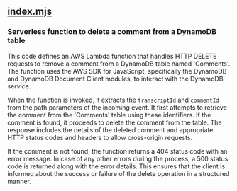 ## [index.mjs](index.mjs)

### Serverless function to delete a comment from a DynamoDB table

This code defines an AWS Lambda function that handles HTTP DELETE requests to remove a comment from a DynamoDB table named 'Comments'. The function uses the AWS SDK for JavaScript, specifically the DynamoDB and DynamoDB Document Client modules, to interact with the DynamoDB service.

When the function is invoked, it extracts the `transcriptId` and `commentId` from the path parameters of the incoming event. It first attempts to retrieve the comment from the 'Comments' table using these identifiers. If the comment is found, it proceeds to delete the comment from the table. The response includes the details of the deleted comment and appropriate HTTP status codes and headers to allow cross-origin requests.

If the comment is not found, the function returns a 404 status code with an error message. In case of any other errors during the process, a 500 status code is returned along with the error details. This ensures that the client is informed about the success or failure of the delete operation in a structured manner.

